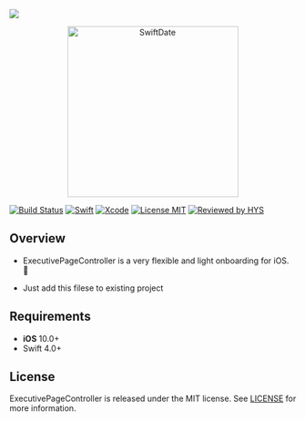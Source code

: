 ![ ]()
<p align="center" >
  <img src="../icon.png" width=300px alt="SwiftDate" title="SwiftDate">
</p>

[![Build Status](https://img.shields.io/travis/ReSwift/ReSwift/master.svg?style=flat-square)](https://travis-ci.org/ReSwift/ReSwift) [![Swift](https://img.shields.io/badge/Swift-5.0-orange.svg)](https://swift.org)
[![Xcode](https://img.shields.io/badge/Xcode-13.0-blue.svg)](https://developer.apple.com/xcode) [![License MIT](https://img.shields.io/badge/license-MIT-blue.svg?style=flat-square)](https://www.woop.com.ua) [![Reviewed by HYS](https://img.shields.io/website?label=Made%20by%3A&up_message=Woop&url=https%3A%2F%2Fwww.woop.com.ua)](https://www.woop.com.ua)



## Overview

- ExecutivePageController is a very flexible and light onboarding for iOS. 📑
* Just add this filese to existing project


## Requirements

- **iOS** 10.0+ 
- Swift 4.0+


## License
ExecutivePageController is released under the MIT license. See [LICENSE](https://github.com/SwifterSwift/SwifterSwift/blob/master/LICENSE) for more information.

